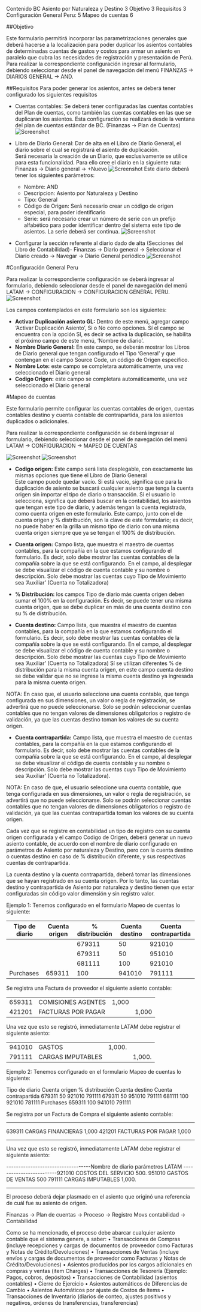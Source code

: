 Contenido
BC Asiento por Naturaleza y Destino	3
Objetivo	3
Requisitos	3
Configuración General Peru:	5
Mapeo de cuentas	6
 
##Objetivo 

Este formulario permitirá incorporar las parametrizaciones generales que deberá hacerse a la localización para poder duplicar los asientos contables de determinadas cuentas de gastos y costos para armar un asiento en paralelo que cubra las necesidades de registración y presentación de Perú.  
Para realizar la correspondiente configuración ingresar al formulario, debiendo seleccionar desde el panel de navegación del menú FINANZAS → DIARIOS GENERAL → AND. 
  

##Requisitos
Para poder generar los asientos, antes se deberá tener configurado los siguientes requisitos

* Cuentas contables: Se deberá tener configuradas las cuentas contables del Plan de cuentas, como también las cuentas contables en las que se duplicaran los asientos.
Esta configuración se realizará desde la ventana del plan de cuentas estándar de BC.
(Finanzas → Plan de Cuentas)  
![Screenshot](img/AND-Cuentas.png)
 

* Libro de Diario General: Dar de alta en el Libro de Diario General, el diario sobre el cual se registrará el asiento de duplicación.  
Será necesaria la creación de un Diario, que exclusivamente se utilice para esta funcionalidad. Para ello cree el diario en la siguiente ruta: Finanzas → Diario general → +Nuevo
![Screenshot](img/AND-AltaDiarioGeneral.png)
   Este diario deberá tener los siguientes parámetros:
    * Nombre: AND
    * Descripcion: Asiento por Naturaleza y Destino
    * Tipo: General
    * Código de Origen: Será necesario crear un código de origen especial, para poder identificarlo
    * Serie: será necesario crear un número de serie con un prefijo alfabético para poder identificar dentro del sistema este tipo de asientos. La serie deberá ser continua.
 ![Screenshot](img/AND-Serie.png)

* Configurar la sección referente al diario dado de alta (Secciones del Libro de Contabilidad)- Finanzas → Diario general → Seleccionar el Diario creado → Navegar → Diario General periódico
 ![Screenshot](img/AND-DiarioGeneralPeriodico.png)


#Configuración General Peru

Para realizar la correspondiente configuración se deberá ingresar al formulario, debiendo seleccionar desde el panel de navegación del menú  LATAM → CONFIGURACION → CONFIGURACION GENERAL PERU.
![Screenshot](img/AND-ConfiguracionGeneral.png)
 

Los campos contemplados en este formulario son los siguientes: 

* **Activar Duplicación asiento GL:** Dentro de este menú, agregar campo ‘Activar Duplicación Asiento’, Si o No como opciones. 
Sí el campo se encuentra con la opción SI, es decir se activa la duplicación, se habilita el próximo campo de este menú, ‘Nombre de diario’.
* **Nombre Diario General:** En este campo, se deberán mostrar los Libros de Diario general que tengan configurado el Tipo ‘General’  y que contengan en el campo Source Code, un código de Origen específico.
* **Nombre Lote:** este campo se completara automáticamente, una vez seleccionado el Diario general
* **Codigo Origen:** este campo se completara automáticamente, una vez seleccionado el Diario general




#Mapeo de cuentas

Este formulario permite configurar las cuentas contables de origen, cuentas contables destino y cuenta contable de contrapartida, para los asientos duplicados o adicionales.

Para realizar la correspondiente configuración se deberá ingresar al formulario, debiendo seleccionar desde el panel de navegación del menú  LATAM → CONFIGURACION → MAPEO DE CUENTAS

 ![Screenshot](img/AND-MapeoCuentas.png)
  ![Screenshot](img/AND-MapeoCuentas2.png)
 
 
* **Codigo origen:** Este campo será lista desplegable, con exactamente las mismas opciones que tiene el Libro de Diario General   
Este campo puede quedar vacío. Si está vacío, significa que para la duplicación de asiento se buscará cualquier asiento que tenga la cuenta origen sin importar el tipo de diario o transacción.
Sí el usuario lo selecciona, significa que deberá buscar en la contabilidad, los asientos que tengan este tipo de diario, y además tengan la cuenta registrada, como cuenta origen en este formulario.
Este campo, junto con el de cuenta origen y % distribución, son la clave de este formulario; es decir, no puede haber en la grilla un mismo tipo de diario con una misma cuenta origen siempre que ya se tengan el 100% de distribución.

* **Cuenta origen:** Campo lista, que muestra el maestro de cuentas contables, para la compañía en la que estamos configurando el formulario. Es decir, solo debe mostrar las cuentas contables de la compañía sobre la que se está configurando. En el campo, al desplegar se debe visualizar el código de cuenta contable y su nombre o descripción. Solo debe mostrar las cuentas cuyo Tipo de Movimiento sea ‘Auxiliar’ (Cuenta no Totalizadora)

* **% Distribución:** los campos Tipo de diario más cuenta origen deben sumar el 100% en la configuración. Es decir, se puede tener una misma cuenta origen, que se debe duplicar en más de una cuenta destino con su % de distribución.

* **Cuenta destino:** Campo lista, que muestra el maestro de cuentas contables, para la compañía en la que estamos configurando el formulario. Es decir, solo debe mostrar las cuentas contables de la compañía sobre la que se está configurando. En el campo, al desplegar se debe visualizar el código de cuenta contable y su nombre o descripción. Solo debe mostrar las cuentas cuyo Tipo de Movimiento sea ‘Auxiliar’ (Cuenta no Totalizadora)
Sí se utilizan diferentes % de distribución para la misma cuenta origen, en este campo cuenta destino se debe validar que no se ingrese la misma cuenta destino ya ingresada para la misma cuenta origen.  

NOTA: En caso que, el usuario seleccione una cuenta contable, que tenga configurada en sus dimensiones, un valor o regla de registración, se advertirá que no puede seleccionarse. Solo se podrán seleccionar cuentas contables que no tengan valores de dimensiones obligatorios o registro de validación, ya que las cuentas destino toman los valores de su cuenta origen.

* **Cuenta contrapartida:** Campo lista, que muestra el maestro de cuentas contables, para la compañía en la que estamos configurando el formulario. Es decir, solo debe mostrar las cuentas contables de la compañía sobre la que se está configurando. En el campo, al desplegar se debe visualizar el código de cuenta contable y su nombre o descripción. Solo debe mostrar las cuentas cuyo Tipo de Movimiento sea ‘Auxiliar’ (Cuenta no Totalizadora).  

NOTA: En caso de que, el usuario seleccione una cuenta contable, que tenga configurada en sus dimensiones, un valor o regla de registración, se advertirá que no puede seleccionarse. Solo se podrán seleccionar cuentas contables que no tengan valores de dimensiones obligatorios o registro de validación, ya que las cuentas contrapartida toman los valores de su cuenta origen.

Cada vez que se registre en contabilidad un tipo de registro con su cuenta origen configurada y el campo Codigo de Origen, deberá generar un nuevo asiento contable, de acuerdo con el nombre de diario configurado en parámetros de Asiento por naturaleza y Destino, pero con la cuenta destino o cuentas destino en caso de % distribución diferente, y sus respectivas cuentas de contrapartida.

La cuenta destino y la cuenta contrapartida, deberá tomar las dimensiones que se hayan registrado en su cuenta origen.  Por lo tanto, las cuentas destino y contrapartida de Asiento por naturaleza y destino tienen que estar configuradas sin código valor dimensión y sin registro valor. 

Ejemplo 1: 
Tenemos configurado en el formulario Mapeo de cuentas lo siguiente:  


|Tipo de diario|Cuenta origen|% distribución|Cuenta destino|Cuenta contrapartida|
|---------------|---------------|---------------|---------------|--------------------|
 	||679311	|50|	921010	|791111|
 	||679311	|50|	951010	|791111|
 	||681111	|100|	921010	|781111|
|Purchases	|659311	|100	|941010	|791111|

Se registra una Factura de proveedor el siguiente asiento contable:

| | | ||
|------|-------------------|----------|-------------------------------------------|
|659311 |COMISIONES AGENTES| 		1,000 |
|421201 |FACTURAS POR PAGAR|                 |	1,000|


Una vez que esto se registró, inmediatamente LATAM debe registrar el siguiente asiento:

|||||
|----|----|----|----|
|941010 |GASTOS |1,000.||
|791111 |CARGAS IMPUTABLES |                       | 1,000.|



Ejemplo 2: 
Tenemos configurado en el formulario Mapeo de cuentas lo siguiente:


Tipo de diario	Cuenta origen	% distribución	Cuenta destino	Cuenta contrapartida
 	679311	50	921010	791111
 	679311	50	951010	791111
 	681111	100	921010	781111
Purchases	659311	100	941010	791111

Se registra por un Factura de Compra el siguiente asiento contable:

-----------------------------------		-------------------------------------------
639311 CARGAS FINANCIERAS 		1,000 
421201 FACTURAS POR PAGAR                 	1,000
----------------------------------		-------------------------------------------

Una vez que esto se registró, inmediatamente LATAM debe registrar el siguiente asiento:

-----------------------------------Nombre de diario parámetros LATAM	-------------------------921010 COSTOS DEL SERVICIO 			500.
951010 GASTOS DE VENTAS			500
791111 CARGAS IMPUTABLES                         1,000.
-----------------------------------		---------------------------------------------------------

El proceso deberá dejar plasmado en el asiento que originó una referencia de cuál fue su asiento de origen. 

Finanzas → Plan de cuentas → Proceso → Registro Movs contabilidad → Contabilidad

 

Como se ha mencionado, el proceso debe abarcar cualquier asiento contable que el sistema genere, a saber:
•	Transacciones de Compras (incluye recepciones y cargas de documentos de proveedor como Facturas y Notas de Crédito/Devoluciones)
•	Transacciones de Ventas (incluye envíos y cargas de documentos de proveedor como Facturas y Notas de Crédito/Devoluciones)
•	Asientos producidos por los cargos adicionales en compras y ventas (item Charges)
•	Transacciones de Tesorería (Ejemplo: Pagos, cobros, depósitos)
•	Transacciones de Contabilidad (asientos contables)
•	Cierre de Ejercicio
•	Asientos automáticos de Diferencias de Cambio
•	Asientos Automáticos por ajuste de Costos de ítems
•	Transacciones de Inventario (diarios de conteo, ajustes positivos y negativos, ordenes de transferencias, transferencias)

